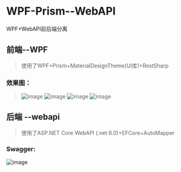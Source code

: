 # WPF-Prism--WebAPI
 WPF+WebAPI前后端分离
## 前端--WPF
> 使用了WPF+Prism+MaterialDesignTheme(UI库)+RestSharp
### 效果图：
> ![image](https://github.com/user-attachments/assets/f5933db0-6423-41be-9e04-9f2ca8689212)
> ![image](https://github.com/user-attachments/assets/0481dee5-ee36-4e4a-97ba-728715158141)
> ![image](https://github.com/user-attachments/assets/7439ed2f-c0b6-4e0f-adca-835f948f93fd)
> ![image](https://github.com/user-attachments/assets/a53195f9-8a24-4ddb-8024-340ad78d88a9)


## 后端 --webapi
>使用了ASP.NET Core WebAPI (.net 6.0)+EFCore+AutoMapper
### Swagger:
![image](https://github.com/user-attachments/assets/67b1ebcc-0ea5-45aa-be1c-33e38eb296ab)

